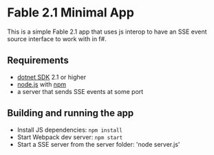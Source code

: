 # Fable 2.1 Minimal App

This is a simple Fable 2.1 app that uses js interop
to have an SSE event source interface to work with in f#.

## Requirements

- [dotnet SDK](https://www.microsoft.com/net/download/core) 2.1 or higher
- [node.js](https://nodejs.org) with [npm](https://www.npmjs.com/)
- a server that sends SSE events at some port

## Building and running the app

- Install JS dependencies: `npm install`
- Start Webpack dev server: `npm start`
- Start a SSE server from the server folder: 'node server.js'
